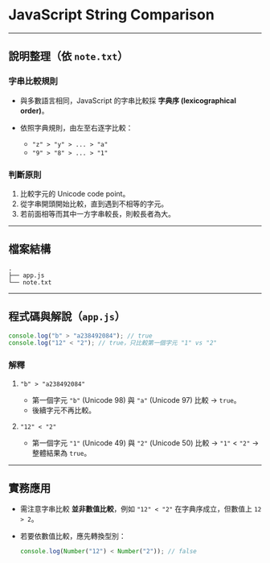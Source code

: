 # JavaScript String Comparison

---

## 說明整理（依 `note.txt`）

### 字串比較規則

- 與多數語言相同，JavaScript 的字串比較採 **字典序 (lexicographical order)**。
- 依照字典規則，由左至右逐字比較：

  - `"z" > "y" > ... > "a"`
  - `"9" > "8" > ... > "1"`

### 判斷原則

1. 比較字元的 Unicode code point。
2. 從字串開頭開始比較，直到遇到不相等的字元。
3. 若前面相等而其中一方字串較長，則較長者為大。

---

## 檔案結構

```
.
├── app.js
└── note.txt
```

---

## 程式碼與解說（`app.js`）

```js
console.log("b" > "a238492084"); // true
console.log("12" < "2"); // true，只比較第一個字元 "1" vs "2"
```

### 解釋

1. `"b" > "a238492084"`

   - 第一個字元 `"b"` (Unicode 98) 與 `"a"` (Unicode 97) 比較 → `true`。
   - 後續字元不再比較。

2. `"12" < "2"`

   - 第一個字元 `"1"` (Unicode 49) 與 `"2"` (Unicode 50) 比較 → `"1"` < `"2"` → 整體結果為 `true`。

---

## 實務應用

- 需注意字串比較 **並非數值比較**，例如 `"12" < "2"` 在字典序成立，但數值上 `12 > 2`。
- 若要依數值比較，應先轉換型別：

  ```js
  console.log(Number("12") < Number("2")); // false
  ```
